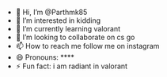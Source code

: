 - 👋 Hi, I’m @Parthmk85
- 👀 I’m interested in kidding
- 🌱 I’m currently learning valorant
- 💞️ I’m looking to collaborate on cs go
- 📫 How to reach me follow me on instagram
- 😄 Pronouns: ****
- ⚡ Fun fact: i am radiant in valorant

<!---
Parthmk85/Parthus is a ✨ special ✨ repository because its `README.md` (this file) appears on your GitHub profile.
You can click the Preview link to take a look at your changes.
--->
